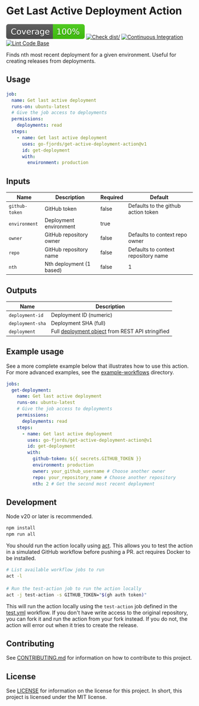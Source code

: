 # Get Last Active Deployment Action

![GitHub Workflow Status](./badges/coverage.svg)
[![Check dist/](https://github.com/go-fjords/get-active-deployment-action/actions/workflows/check-dist.yml/badge.svg)](https://github.com/go-fjords/get-active-deployment-action/actions/workflows/check-dist.yml)
[![Continuous Integration](https://github.com/go-fjords/get-active-deployment-action/actions/workflows/ci.yml/badge.svg)](https://github.com/go-fjords/get-active-deployment-action/actions/workflows/ci.yml)
[![Lint Code Base](https://github.com/go-fjords/get-active-deployment-action/actions/workflows/linter.yml/badge.svg)](https://github.com/go-fjords/get-active-deployment-action/actions/workflows/linter.yml)

Finds nth most recent deployment for a given environment. Useful for creating
releases from deployments.

## Usage

```yaml
job:
  name: Get last active deployment
  runs-on: ubuntu-latest
  # Give the job access to deployments
  permissions:
    deployments: read
  steps:
    - name: Get last active deployment
      uses: go-fjords/get-active-deployment-action@v1
      id: get-deployment
      with:
        environment: production
```

## Inputs

| Name           | Description              | Required | Default                             |
| -------------- | ------------------------ | -------- | ----------------------------------- |
| `github-token` | GitHub token             | false     | Defaults to the github action token |
| `environment`  | Deployment environment   | true     |                                     |
| `owner`        | GitHub repository owner  | false    | Defaults to context repo owner      |
| `repo`         | GitHub repository name   | false    | Defaults to context repository name |
| `nth`          | Nth deployment (1 based) | false    | 1                                   |

## Outputs

| Name             | Description                                                                                                                                        |
| ---------------- | -------------------------------------------------------------------------------------------------------------------------------------------------- |
| `deployment-id`  | Deployment ID (numeric)                                                                                                                            |
| `deployment-sha` | Deployment SHA (full)                                                                                                                              |
| `deployment`     | Full [deployment object](https://docs.github.com/en/rest/deployments/deployments?apiVersion=2022-11-28#get-a-deployment) from REST API stringified |

## Example usage

See a more complete example below that illustrates how to use this action. For
more advanced examples, see the [example-workflows](./example-workflows)
directory.

```yaml
jobs:
  get-deployment:
    name: Get last active deployment
    runs-on: ubuntu-latest
    # Give the job access to deployments
    permissions:
      deployments: read
    steps:
      - name: Get last active deployment
        uses: go-fjords/get-active-deployment-action@v1
        id: get-deployment
        with:
          github-token: ${{ secrets.GITHUB_TOKEN }}
          environment: production
          owner: your_github_username # Choose another owner
          repo: your_repository_name # Choose another repository
          nth: 2 # Get the second most recent deployment
```

## Development

Node v20 or later is recommended.

```bash
npm install
npm run all
```

You should run the action locally using [act](https://github.com/nektos/act).
This allows you to test the action in a simulated GitHub workflow before pushing
a PR. act requires Docker to be installed.

```bash
# List available workflow jobs to run
act -l

# Run the test-action job to run the action locally
act -j test-action -s GITHUB_TOKEN="$(gh auth token)"
```

This will run the action locally using the `test-action` job defined in the
[test.yml](./.github/workflows/ci.yml) workflow. If you don't have write access
to the original repository, you can fork it and run the action from your fork
instead. If you do not, the action will error out when it tries to create the
release.

## Contributing

See [CONTRIBUTING.md](./CONTRIBUTING.md) for information on how to contribute to
this project.

## License

See [LICENSE](./LICENSE) for information on the license for this project. In
short, this project is licensed under the MIT license.
